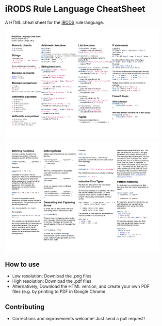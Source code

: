 # iRODS Rule Language CheatSheet
A HTML cheat sheet for the [iRODS](http://irods.org) rule language.

![Screenshot page 1](irodsrules.p1.png)

![Screenshot page 2](irodsrules.p2.png)

## How to use

- Low resolution: Download the .png files
- High resolution: Download the .pdf files
- Alternatively, Download the HTML version, and create your own PDF files (e.g.
  by printing to PDF in Google Chrome.

## Contributing

- Corrections and improvements welcome! Just send a pull request!
